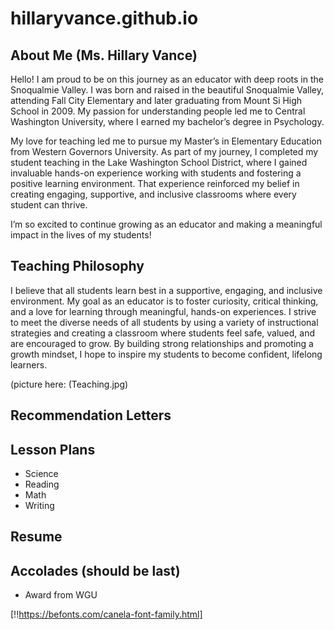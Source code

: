 # hillaryvance.github.io

## About Me (Ms. Hillary Vance)

Hello!  I am proud to be on this journey as an educator with deep roots in the Snoqualmie Valley. I was born and raised in the beautiful Snoqualmie Valley, attending Fall City Elementary and later graduating from Mount Si High School in 2009. My passion for understanding people led me to Central Washington University, where I earned my bachelor’s degree in Psychology.

My love for teaching led me to pursue my Master’s in Elementary Education from Western Governors University. As part of my journey, I completed my student teaching in the Lake Washington School District, where I gained invaluable hands-on experience working with students and fostering a positive learning environment. That experience reinforced my belief in creating engaging, supportive, and inclusive classrooms where every student can thrive.

I’m so excited to continue growing as an educator and making a meaningful impact in the lives of my students!

## Teaching Philosophy

I believe that all students learn best in a supportive, engaging, and inclusive environment. My goal as an educator is to foster curiosity, critical thinking, and a love for learning through meaningful, hands-on experiences. I strive to meet the diverse needs of all students by using a variety of instructional strategies and creating a classroom where students feel safe, valued, and are encouraged to grow. By building strong relationships and promoting a growth mindset, I hope to inspire my students to become confident, lifelong learners.

(picture here: (Teaching.jpg)

## Recommendation Letters

## Lesson Plans

* Science
* Reading
* Math
* Writing

## Resume

## Accolades (should be last)

* Award from WGU

[!!https://befonts.com/canela-font-family.html]
